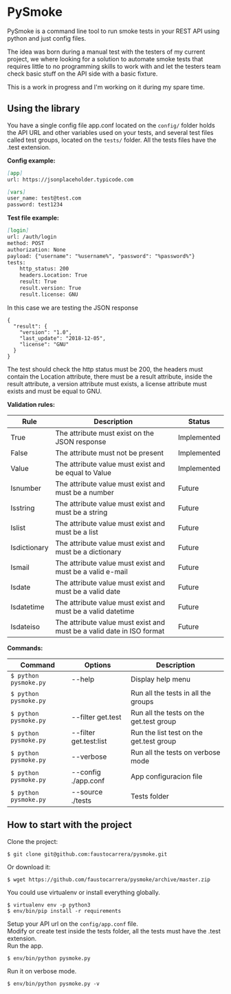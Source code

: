 PySmoke
=======

PySmoke is a command line tool to run smoke tests in your REST API using python and just config files.

The idea was born during a manual test with the testers of my current project, we where looking for a solution to automate smoke tests that requires little to no programming skills to work with and let the testers team check basic stuff on the API side with a basic fixture.

This is a work in progress and I'm working on it during my spare time.

## Using the library

You have a single config file app.conf located on the `config/` folder holds the API URL and other variables used on your tests, and several test files called test groups, located on the `tests/` folder. All the tests files have the .test extension.

__Config example:__

```markdown
[app]
url: https://jsonplaceholder.typicode.com

[vars]
user_name: test@test.com
password: test1234
```

__Test file example:__

```markdown
[login]
url: /auth/login
method: POST
authorization: None
payload: {"username": "%username%", "password": "%password%"}
tests:
	http_status: 200
	headers.Location: True
	result: True
	result.version: True
	result.license: GNU
```

In this case we are testing the JSON response

```
{
  "result": {
    "version": "1.0",
    "last_update": "2018-12-05",
    "license": "GNU"
  }
}
```

The test should check the http status must be 200, the headers must contain the Location attribute, there must be a result attribute, inside the result attribute, a version attribute must exists, a license attribute must exists and must be equal to GNU.

__Validation rules:__

| Rule         | Description                                                           | Status      |
|--------------|-----------------------------------------------------------------------|-------------|
| True         | The attribute must exist on the JSON response                         | Implemented |
| False        | The attribute must not be present                                     | Implemented |
| Value        | The attribute value must exist and be equal to Value                  | Implemented |
| Isnumber     | The attribute value must exist and must be a number                   | Future      |
| Isstring     | The attribute value must exist and must be a string                   | Future      |
| Islist       | The attribute value must exist and must be a list                     | Future      |
| Isdictionary | The attribute value must exist and must be a dictionary               | Future      |
| Ismail       | The attribute value must exist and must be a valid e-mail             | Future      |
| Isdate       | The attribute value must exist and must be a valid date               | Future      |
| Isdatetime   | The attribute value must exist and must be a valid datetime           | Future      |
| Isdateiso    | The attribute value must exist and must be a valid date in ISO format | Future      |

__Commands:__

| Command               | Options                | Description                             |
|-----------------------|------------------------|-----------------------------------------|
| `$ python pysmoke.py` | --help                 | Display help menu                       |
| `$ python pysmoke.py` |                        | Run all the tests in all the groups     |
| `$ python pysmoke.py` | --filter get.test      | Run all the tests on the get.test group |
| `$ python pysmoke.py` | --filter get.test:list | Run the list test on the get.test group |
| `$ python pysmoke.py` | --verbose              | Run all the tests on verbose mode       |
| `$ python pysmoke.py` | --config ./app.conf    | App configuracion file                  |
| `$ python pysmoke.py` | --source ./tests       | Tests folder                            |

## How to start with the project

Clone the project:

```
$ git clone git@github.com:faustocarrera/pysmoke.git
```

Or download it:

```
$ wget https://github.com/faustocarrera/pysmoke/archive/master.zip
```

You could use virtualenv or install everything globally.

```
$ virtualenv env -p python3
$ env/bin/pip install -r requirements
```

Setup your API url on the `config/app.conf` file.  
Modify or create test inside the tests folder, all the tests must have the .test extension.  
Run the app.

```
$ env/bin/python pysmoke.py
```

Run it on verbose mode.  

```
$ env/bin/python pysmoke.py -v
```
